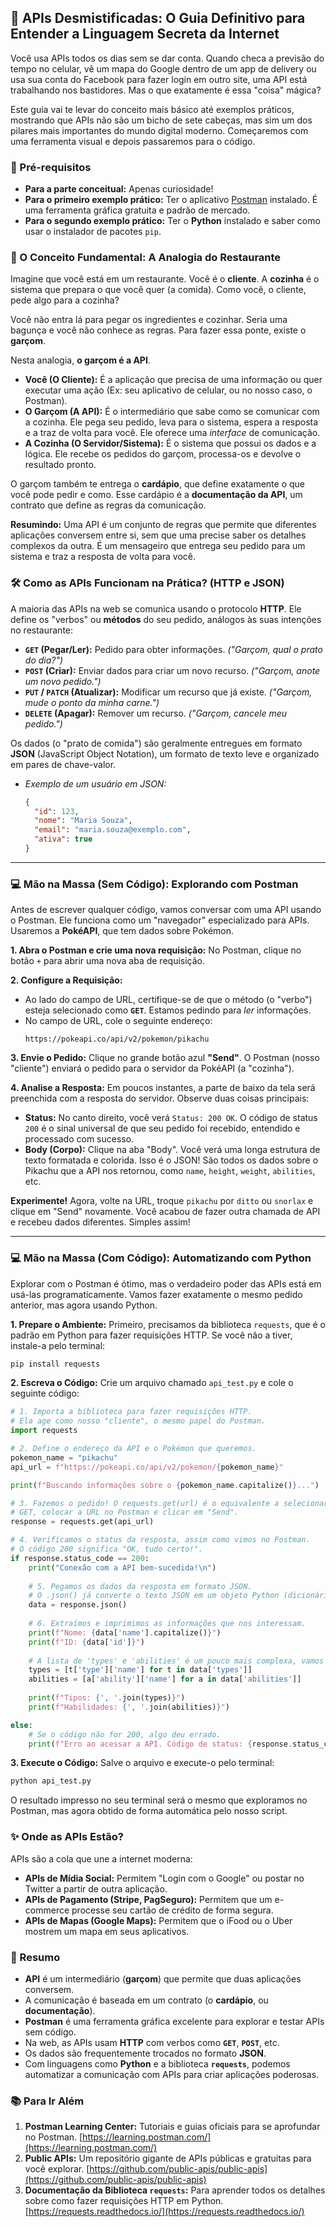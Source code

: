## 🔌 APIs Desmistificadas: O Guia Definitivo para Entender a Linguagem Secreta da Internet

Você usa APIs todos os dias sem se dar conta. Quando checa a previsão do tempo no celular, vê um mapa do Google dentro de um app de delivery ou usa sua conta do Facebook para fazer login em outro site, uma API está trabalhando nos bastidores. Mas o que exatamente é essa "coisa" mágica?

Este guia vai te levar do conceito mais básico até exemplos práticos, mostrando que APIs não são um bicho de sete cabeças, mas sim um dos pilares mais importantes do mundo digital moderno. Começaremos com uma ferramenta visual e depois passaremos para o código.

### 🎯 Pré-requisitos

  * **Para a parte conceitual:** Apenas curiosidade\!
  * **Para o primeiro exemplo prático:** Ter o aplicativo [Postman](https://www.postman.com/downloads/) instalado. É uma ferramenta gráfica gratuita e padrão de mercado.
  * **Para o segundo exemplo prático:** Ter o **Python** instalado e saber como usar o instalador de pacotes `pip`.

### 🧠 O Conceito Fundamental: A Analogia do Restaurante

Imagine que você está em um restaurante. Você é o **cliente**. A **cozinha** é o sistema que prepara o que você quer (a comida). Como você, o cliente, pede algo para a cozinha?

Você não entra lá para pegar os ingredientes e cozinhar. Seria uma bagunça e você não conhece as regras. Para fazer essa ponte, existe o **garçom**.

Nesta analogia, **o garçom é a API**.

  * **Você (O Cliente):** É a aplicação que precisa de uma informação ou quer executar uma ação (Ex: seu aplicativo de celular, ou no nosso caso, o Postman).
  * **O Garçom (A API):** É o intermediário que sabe como se comunicar com a cozinha. Ele pega seu pedido, leva para o sistema, espera a resposta e a traz de volta para você. Ele oferece uma *interface* de comunicação.
  * **A Cozinha (O Servidor/Sistema):** É o sistema que possui os dados e a lógica. Ele recebe os pedidos do garçom, processa-os e devolve o resultado pronto.

O garçom também te entrega o **cardápio**, que define exatamente o que você pode pedir e como. Esse cardápio é a **documentação da API**, um contrato que define as regras da comunicação.

**Resumindo:** Uma API é um conjunto de regras que permite que diferentes aplicações conversem entre si, sem que uma precise saber os detalhes complexos da outra. É um mensageiro que entrega seu pedido para um sistema e traz a resposta de volta para você.

### 🛠️ Como as APIs Funcionam na Prática? (HTTP e JSON)

A maioria das APIs na web se comunica usando o protocolo **HTTP**. Ele define os "verbos" ou **métodos** do seu pedido, análogos às suas intenções no restaurante:

  * **`GET` (Pegar/Ler):** Pedido para obter informações. *("Garçom, qual o prato do dia?")*
  * **`POST` (Criar):** Enviar dados para criar um novo recurso. *("Garçom, anote um novo pedido.")*
  * **`PUT` / `PATCH` (Atualizar):** Modificar um recurso que já existe. *("Garçom, mude o ponto da minha carne.")*
  * **`DELETE` (Apagar):** Remover um recurso. *("Garçom, cancele meu pedido.")*

Os dados (o "prato de comida") são geralmente entregues em formato **JSON** (JavaScript Object Notation), um formato de texto leve e organizado em pares de chave-valor.

  * *Exemplo de um usuário em JSON:*
    ```json
    {
      "id": 123,
      "nome": "Maria Souza",
      "email": "maria.souza@exemplo.com",
      "ativa": true
    }
    ```

-----

### 💻 Mão na Massa (Sem Código): Explorando com Postman

Antes de escrever qualquer código, vamos conversar com uma API usando o Postman. Ele funciona como um "navegador" especializado para APIs. Usaremos a **PokéAPI**, que tem dados sobre Pokémon.

**1. Abra o Postman e crie uma nova requisição:**
No Postman, clique no botão `+` para abrir uma nova aba de requisição.

**2. Configure a Requisição:**

  * Ao lado do campo de URL, certifique-se de que o método (o "verbo") esteja selecionado como **`GET`**. Estamos pedindo para *ler* informações.
  * No campo de URL, cole o seguinte endereço:
    ```
    https://pokeapi.co/api/v2/pokemon/pikachu
    ```

**3. Envie o Pedido:**
Clique no grande botão azul **"Send"**. O Postman (nosso "cliente") enviará o pedido para o servidor da PokéAPI (a "cozinha").

**4. Analise a Resposta:**
Em poucos instantes, a parte de baixo da tela será preenchida com a resposta do servidor. Observe duas coisas principais:

  * **Status:** No canto direito, você verá `Status: 200 OK`. O código de status `200` é o sinal universal de que seu pedido foi recebido, entendido e processado com sucesso.
  * **Body (Corpo):** Clique na aba "Body". Você verá uma longa estrutura de texto formatada e colorida. Isso é o JSON\! São todos os dados sobre o Pikachu que a API nos retornou, como `name`, `height`, `weight`, `abilities`, etc.

**Experimente\!** Agora, volte na URL, troque `pikachu` por `ditto` ou `snorlax` e clique em "Send" novamente. Você acabou de fazer outra chamada de API e recebeu dados diferentes. Simples assim\!

-----

### 💻 Mão na Massa (Com Código): Automatizando com Python

Explorar com o Postman é ótimo, mas o verdadeiro poder das APIs está em usá-las programaticamente. Vamos fazer exatamente o mesmo pedido anterior, mas agora usando Python.

**1. Prepare o Ambiente:**
Primeiro, precisamos da biblioteca `requests`, que é o padrão em Python para fazer requisições HTTP. Se você não a tiver, instale-a pelo terminal:

```bash
pip install requests
```

**2. Escreva o Código:**
Crie um arquivo chamado `api_test.py` e cole o seguinte código:

```python
# 1. Importa a biblioteca para fazer requisições HTTP.
# Ela age como nosso "cliente", o mesmo papel do Postman.
import requests

# 2. Define o endereço da API e o Pokémon que queremos.
pokemon_name = "pikachu"
api_url = f"https://pokeapi.co/api/v2/pokemon/{pokemon_name}"

print(f"Buscando informações sobre o {pokemon_name.capitalize()}...")

# 3. Fazemos o pedido! O requests.get(url) é o equivalente a selecionar
# GET, colocar a URL no Postman e clicar em "Send".
response = requests.get(api_url)

# 4. Verificamos o status da resposta, assim como vimos no Postman.
# O código 200 significa "OK, tudo certo!".
if response.status_code == 200:
    print("Conexão com a API bem-sucedida!\n")
    
    # 5. Pegamos os dados da resposta em formato JSON.
    # O .json() já converte o texto JSON em um objeto Python (dicionário).
    data = response.json()
    
    # 6. Extraímos e imprimimos as informações que nos interessam.
    print(f"Nome: {data['name'].capitalize()}")
    print(f"ID: {data['id']}")
    
    # A lista de 'types' e 'abilities' é um pouco mais complexa, vamos extraí-las.
    types = [t['type']['name'] for t in data['types']]
    abilities = [a['ability']['name'] for a in data['abilities']]
    
    print(f"Tipos: {', '.join(types)}")
    print(f"Habilidades: {', '.join(abilities)}")

else:
    # Se o código não for 200, algo deu errado.
    print(f"Erro ao acessar a API. Código de status: {response.status_code}")
```

**3. Execute o Código:**
Salve o arquivo e execute-o pelo terminal:

```bash
python api_test.py
```

O resultado impresso no seu terminal será o mesmo que exploramos no Postman, mas agora obtido de forma automática pelo nosso script.

### ✨ Onde as APIs Estão?

APIs são a cola que une a internet moderna:

  * **APIs de Mídia Social:** Permitem "Login com o Google" ou postar no Twitter a partir de outra aplicação.
  * **APIs de Pagamento (Stripe, PagSeguro):** Permitem que um e-commerce processe seu cartão de crédito de forma segura.
  * **APIs de Mapas (Google Maps):** Permitem que o iFood ou o Uber mostrem um mapa em seus aplicativos.

### 📝 Resumo

  * **API** é um intermediário (**garçom**) que permite que duas aplicações conversem.
  * A comunicação é baseada em um contrato (o **cardápio**, ou **documentação**).
  * **Postman** é uma ferramenta gráfica excelente para explorar e testar APIs sem código.
  * Na web, as APIs usam **HTTP** com verbos como **`GET`**, **`POST`**, etc.
  * Os dados são frequentemente trocados no formato **JSON**.
  * Com linguagens como **Python** e a biblioteca **`requests`**, podemos automatizar a comunicação com APIs para criar aplicações poderosas.

### 📚 Para Ir Além

1.  **Postman Learning Center:** Tutoriais e guias oficiais para se aprofundar no Postman. [https://learning.postman.com/](https://learning.postman.com/)
2.  **Public APIs:** Um repositório gigante de APIs públicas e gratuitas para você explorar. [https://github.com/public-apis/public-apis](https://github.com/public-apis/public-apis)
3.  **Documentação da Biblioteca `requests`:** Para aprender todos os detalhes sobre como fazer requisições HTTP em Python. [https://requests.readthedocs.io/](https://requests.readthedocs.io/)